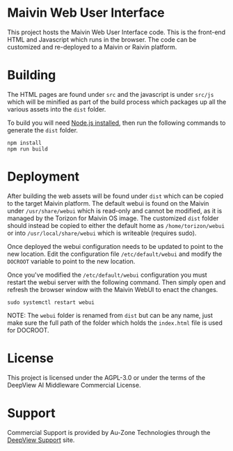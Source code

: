 # Maivin Web User Interface

This project hosts the Maivin Web User Interface code.  This is the front-end
HTML and Javascript which runs in the browser.  The code can be customized and
re-deployed to a Maivin or Raivin platform.

# Building

The HTML pages are found under `src` and the javascript is under `src/js` which
will be minified as part of the build process which packages up all the various
assets into the `dist` folder.

To build you will need [Node.js installed](https://nodejs.org/en/download/package-manager), then run the following commands to
generate the `dist` folder.

```
npm install
npm run build
```

# Deployment

After building the web assets will be found under `dist` which can be copied to
the target Maivin platform.  The default webui is found on the Maivin under
`/usr/share/webui` which is read-only and cannot be modified, as it is managed
by the Torizon for Maivin OS image.  The customized `dist` folder should instead
be copied to either the default home as `/home/torizon/webui` or into
`/usr/local/share/webui` which is writeable (requires sudo).

Once deployed the webui configuration needs to be updated to point to the new
location.  Edit the configuration file `/etc/default/webui` and modify the
`DOCROOT` variable to point to the new location.

Once you've modified the `/etc/default/webui` configuration you must restart the
webui server with the following command.  Then simply open and refresh the
browser window with the Maivin WebUI to enact the changes.

```
sudo systemctl restart webui
```

NOTE: The `webui` folder is renamed from `dist` but can be any name, just make
sure the full path of the folder which holds the `index.html` file is used for
DOCROOT.

# License

This project is licensed under the AGPL-3.0 or under the terms of the DeepView AI Middleware Commercial License.

# Support

Commercial Support is provided by Au-Zone Technologies through the [DeepView Support](https://support.deepviewml.com) site.

